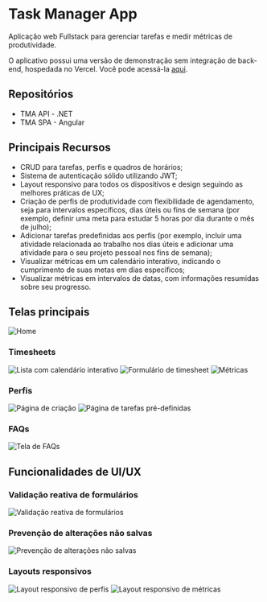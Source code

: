 # Task Manager App

Aplicação web Fullstack para gerenciar tarefas e medir métricas de produtividade.

O aplicativo possui uma versão de demonstração sem integração de back-end, hospedada no Vercel. Você pode acessá-la [aqui](https://task-manager-app-fake-backend.vercel.app/home/).

## Repositórios

- TMA API - .NET
- TMA SPA - Angular

## Principais Recursos

- CRUD para tarefas, perfis e quadros de horários;
- Sistema de autenticação sólido utilizando JWT;
- Layout responsivo para todos os dispositivos e design seguindo as melhores práticas de UX;
- Criação de perfis de produtividade com flexibilidade de agendamento, seja para intervalos específicos, dias úteis ou fins de semana (por exemplo, definir uma meta para estudar 5 horas por dia durante o mês de julho);
- Adicionar tarefas predefinidas aos perfis (por exemplo, incluir uma atividade relacionada ao trabalho nos dias úteis e adicionar uma atividade para o seu projeto pessoal nos fins de semana);
- Visualizar métricas em um calendário interativo, indicando o cumprimento de suas metas em dias específicos;
- Visualizar métricas em intervalos de datas, com informações resumidas sobre seu progresso.

## Telas principais

![Home](./images/home.png 'Tela home')

### Timesheets

![Lista com calendário interativo](./images/timesheets.png 'Lista de timesheets')
![Formulário de timesheet](./images/timesheet-form.png 'Formulário de timesheet')
![Métricas](./images/metrics.png 'Métricas')

### Perfis

![Página de criação](./images/profiles.png 'Página de criação de perfis')
![Página de tarefas pré-definidas](./images/tasks.png 'Página de tarefas pré-definidas')

### FAQs

![Tela de FAQs](./images/faqs.png 'Tela de FAQs')

## Funcionalidades de UI/UX

### Validação reativa de formulários

![Validação reativa de formulários](./images/reactive-validation.png 'Validação reativa de formulários')

### Prevenção de alterações não salvas

![Prevenção de alterações não salvas](./images/unsaved-changes-dialog.png 'Modal de prevenção de alterações não salvas')

### Layouts responsivos

![Layout responsivo de perfis](./images/profiles-mobile.png 'Tela de perfis em dispositivos móveis')
![Layout responsivo de métricas](./images/metrics-mobile.png 'Tela de métricas em dispositivos móveis')
